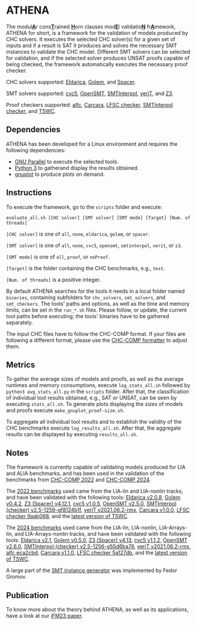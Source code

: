 # ATHENA

The modul<ins>**A**</ins>r cons<ins>**T**</ins>rained <ins>**H**</ins>orn clauses mod<ins>**E**</ins>l validatio<ins>**N**</ins> fr<ins>**A**</ins>mework, ATHENA for short, is a framework for the validation of models produced by CHC solvers. It executes the selected CHC solver(s) for a given set of inputs and if a result is SAT it produces and solves the necessary SMT instances to validate the CHC model. Different SMT solvers can be selected for validation, and if the selected solver produces UNSAT proofs capable of being checked, the framework automatically executes the necessary proof checker.

CHC solvers supported: [Eldarica], [Golem], and [Spacer].

SMT solvers supported: [cvc5], [OpenSMT], [SMTInterpol], [veriT], and [Z3].

Proof checkers supported: [alfc], [Carcara], [LFSC checker], [SMTInterpol checker], and [TSWC].

## Dependencies

ATHENA has been developed for a Linux environment and requires the following dependencies:

  * [GNU Parallel] to execute the selected tools.
  * [Python 3] to gatherand display the results obtained.
  * [gnuplot] to produce plots on demand.

## Instructions

To execute the framework, go to the `scripts` folder and execute:

```
evaluate_all.sh [CHC solver] [SMT solver] [SMT mode] [Target] [Num. of threads]
```

`[CHC solver]` is one of `all`, `none`, `eldarica`, `golem`, or `spacer`.

`[SMT solver]` is one of `all`, `none`, `cvc5`, `opensmt`, `smtinterpol`, `verit`, or `z3`.

`[SMT mode]` is one of `all`, `proof`, or `noProof`.

`[Target]` is the folder containing the CHC benchmarks, e.g., `test`.

`[Num. of threads]` is a positive integer.

By default ATHENA searches for the tools it needs in a local folder named `binaries`, containing subfolders for `chc_solvers`, `smt_solvers`, and `smt_checkers`. The tools' paths and options, as well as the time and memory limits, can be set in the `run_*.sh` files. Please follow, or update, the current tool paths before executing; the tools' binaries have to be gathered separately.

The input CHC files have to follow the CHC-COMP format. If your files are following a different format, please use the [CHC-COMP formatter] to adjust them.

## Metrics

To gather the average sizes of models and proofs, as well as the average runtimes and memory consumptions, execute `log_stats_all.sh` followed by `python3 avg_stats_all.py` in the `scripts` folder. After that, the classification of individual tool results obtained, e.g., SAT or UNSAT, can be seen by executing `stats_all.sh`. To generate plots displaying the sizes of models and proofs execute `make_gnuplot_proof-size.sh`.

To aggregate all individual tool results and to establish the validity of the CHC benchmarks execute `log_results_all.sh`. After that, the aggregate results can be displayed by executing `results_all.sh`.

## Notes

The framework is currently capable of validating models produced for LIA and ALIA benchmarks, and has been used in the validation of the benchmarks from [CHC-COMP 2022] and [CHC-COMP 2024].

The [2022 benchmarks] used came from the LIA-lin and LIA-nonlin tracks, and have been validated with the following tools: [Eldarica v2.0.8], [Golem v0.4.2], [Z3 (Spacer) v4.12.1], [cvc5 v1.0.5], [OpenSMT v2.5.0], [SMTInterpol (checker) v2.5-1259-gf8124b1f], [veriT v2021.06.2-rmx], [Carcara v1.0.0], [LFSC checker 9aab068], and the [latest version of TSWC].

The [2024 benchmarks] used came from the LIA-lin, LIA-nonlin, LIA-Arrays-lin, and LIA-Arrays-nonlin tracks, and have been validated with the following tools: [Eldarica v2.1], [Golem v0.5.0], [Z3 (Spacer) v4.13], [cvc5 v1.1.2], [OpenSMT v2.6.0], [SMTInterpol (checker) v2.5-1256-g55d6ba76], [veriT v2021.06.2-rmx], [alfc eca2cbd], [Carcara v1.1.0], [LFSC checker 5a127db], and the [latest version of TSWC].

A large part of the [SMT instance generator] was implemented by Fedor Gromov.

## Publication

To know more about the theory behind ATHENA, as well as its applications, have a look at our [iFM23 paper].

[GNU Parallel]: https://www.gnu.org/software/parallel
[Python 3]: https://www.python.org/downloads
[gnuplot]: http://www.gnuplot.info

[Eldarica]: https://github.com/uuverifiers/eldarica
[Golem]: https://github.com/usi-verification-and-security/golem
[Spacer]: https://github.com/Z3Prover/z3
[cvc5]:https://github.com/cvc5/cvc5
[OpenSMT]: https://github.com/usi-verification-and-security/opensmt
[SMTInterpol]: https://github.com/ultimate-pa/smtinterpol
[veriT]: https://www.verit-solver.org
[Z3]: https://github.com/Z3Prover/z3
[alfc]: https://github.com/cvc5/alfc
[Carcara]: https://github.com/ufmg-smite/carcara
[LFSC checker]: https://github.com/cvc5/LFSC
[SMTInterpol checker]: https://ultimate.informatik.uni-freiburg.de/smtinterpol/proofs.html
[TSWC]: https://verify.inf.usi.ch/certificate-producing-opensmt2

[CHC-COMP formatter]: https://github.com/chc-comp/scripts/tree/master/format
[CHC-COMP 2022]: https://chc-comp.github.io/2022
[CHC-COMP 2024]: https://chc-comp.github.io
[2022 benchmarks]: https://github.com/chc-comp/chc-comp22-benchmarks
[2024 benchmarks]: https://github.com/chc-comp/chc-comp24-benchmarks

[Eldarica v2.0.8]: https://github.com/uuverifiers/eldarica/releases/tag/v2.0.8
[Golem v0.4.2]: https://github.com/usi-verification-and-security/golem/releases/tag/v0.4.2
[Z3 (Spacer) v4.12.1]: https://github.com/Z3Prover/z3/releases/tag/z3-4.12.1
[cvc5 v1.0.5]: https://github.com/cvc5/cvc5/releases/tag/cvc5-1.0.5
[OpenSMT v2.5.0]: https://github.com/usi-verification-and-security/opensmt/releases/tag/v2.5.0
[SMTInterpol (checker) v2.5-1259-gf8124b1f]: https://ultimate.informatik.uni-freiburg.de/smtinterpol/smtinterpol-2.5-1256-gf8124b1f.jar
[veriT v2021.06.2-rmx]: https://www.verit-solver.org/download/2021.06/verit-2021.06-rmx.tar.gz
[Carcara v1.0.0]: https://github.com/ufmg-smite/carcara/releases/tag/carcara-1.0.0
[LFSC checker 9aab068]: https://github.com/cvc5/LFSC/commit/9aab068dec2c5a9f5f2bf465590005c638078e95
[latest version of TSWC]: https://verify.inf.usi.ch/certificate-producing-opensmt2

[Eldarica v2.1]: https://github.com/uuverifiers/eldarica/releases/tag/v2.1
[Golem v0.5.0]: https://github.com/usi-verification-and-security/golem/releases/tag/v0.5.0
[Z3 (Spacer) v4.13]: https://github.com/Z3Prover/z3/releases/tag/z3-4.13.0
[cvc5 v1.1.2]: https://github.com/cvc5/cvc5/releases/tag/cvc5-1.1.2
[OpenSMT v2.6.0]: https://github.com/usi-verification-and-security/opensmt/releases/tag/v2.6.0
[SMTInterpol (checker) v2.5-1256-g55d6ba76]: https://ultimate.informatik.uni-freiburg.de/smtinterpol/smtinterpol-2.5-1256-g55d6ba76.jar
[alfc eca2cbd]: https://github.com/cvc5/alfc/commit/eca2cbd4e27712c35a9111a3c9c517f49c593500
[Carcara v1.1.0]: https://github.com/ufmg-smite/carcara/releases/tag/carcara-1.1.0
[LFSC checker 5a127db]: https://github.com/cvc5/LFSC/commit/5a127dbbcf9a0f822768e783dbf892ee90c435d5

[SMT instance generator]: https://github.com/usi-verification-and-security/chc-model-validator/blob/master/scripts/generate_chc_witness_checks.py
[iFM23 paper]: https://doi.org/10.1007/978-3-031-47705-8_4

